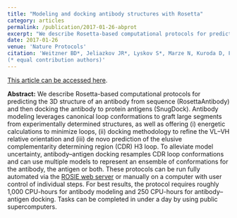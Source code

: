 ```yaml
---
title: "Modeling and docking antibody structures with Rosetta"
category: articles
permalink: /publication/2017-01-26-abprot
excerpt: "We describe Rosetta-based computational protocols for predicting the 3D structure of an antibody from sequence (RosettaAntibody) and then docking the antibody to protein antigens (SnugDock)."
date: 2017-01-26
venue: 'Nature Protocols'
citation: 'Weitzner BD*, Jeliazkov JR*, Lyskov S*, Marze N, Kuroda D, Frick R, Adolf-Bryfogle J, Biswas N, Dunbrack RL, Jr, Gray JJ (2017) “Modeling and docking antibody structures with Rosetta,” Nat. Protoc. 12(2), 401–16. DOI: 10.1038/nprot.2016.180
(* equal contribution authors)'
---
```


<a href='https://www.nature.com/articles/nprot.2016.180'>This article can be accessed here</a>.

**Abstract:** We describe Rosetta-based computational protocols for predicting the 3D structure of an antibody from sequence (RosettaAntibody) and then docking the antibody to protein antigens (SnugDock). Antibody modeling leverages canonical loop conformations to graft large segments from experimentally determined structures, as well as offering (i) energetic calculations to minimize loops, (ii) docking methodology to refine the VL–VH relative orientation and (iii) de novo prediction of the elusive complementarity determining region (CDR) H3 loop. To alleviate model uncertainty, antibody–antigen docking resamples CDR loop conformations and can use multiple models to represent an ensemble of conformations for the antibody, the antigen or both. These protocols can be run fully automated via the [ROSIE web server](http://rosie.rosettacommons.org/) or manually on a computer with user control of individual steps. For best results, the protocol requires roughly 1,000 CPU-hours for antibody modeling and 250 CPU-hours for antibody–antigen docking. Tasks can be completed in under a day by using public supercomputers.